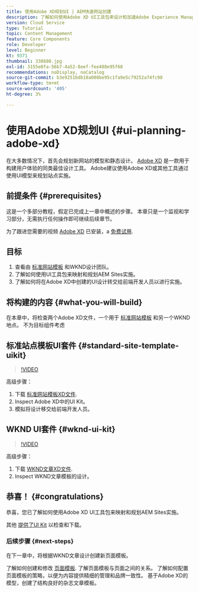 ```yaml
---
title: 使用Adobe XD规划UI | AEM快速网站创建
description: 了解如何使用Adobe XD UI工具包来设计和加速Adobe Experience Manager Sites实施。
version: Cloud Service
type: Tutorial
topic: Content Management
feature: Core Components
role: Developer
level: Beginner
kt: 9371
thumbnail: 338680.jpg
exl-id: 3155e0fa-56b7-4a52-8eef-fee488e95f68
recommendations: noDisplay, noCatalog
source-git-commit: b3e9251bdb18a008be95c1fa9e5c79252a74fc98
workflow-type: tm+mt
source-wordcount: '405'
ht-degree: 3%

---
```


# 使用Adobe XD规划UI {#ui-planning-adobe-xd}

在大多数情况下，首先会规划新网站的模型和静态设计。 [Adobe XD](https://www.adobe.com/products/xd.html) 是一款用于构建用户体验的同类最佳设计工具。 Adobe建议使用Adobe XD或其他工具通过使用UI模型来规划站点实施。

## 前提条件 {#prerequisites}

这是一个多部分教程，假定已完成上一章中概述的步骤。 本章只是一个监视和学习部分，无需执行任何操作即可继续后续章节。

为了跟进您需要的视频 [Adobe XD](https://www.adobe.com/products/xd/pricing/free-trial.html) 已安装，a [免费试用](https://www.adobe.com/products/xd/pricing/free-trial.html).

## 目标

1. 查看由 [标准网站模板](https://github.com/adobe/aem-site-template-standard) 和WKND设计团队。
1. 了解如何使用UI工具包来映射和规划AEM Sites实施。
1. 了解如何将在Adobe XD中创建的UI设计转交给前端开发人员以进行实施。

## 将构建的内容 {#what-you-will-build}

在本章中，将检查两个Adobe XD文件，一个用于 [标准网站模板](https://github.com/adobe/aem-site-template-standard) 和另一个WKND地点。 不为目标组件考虑 

## 标准站点模板UI套件 {#standard-site-template-uikit}

>[!VIDEO](https://video.tv.adobe.com/v/338680?quality=12&learn=on)

高级步骤：

1. 下载 [标准网站模板XD文件](https://github.com/adobe/aem-site-template-standard/raw/main/files/wireframe.xd).
1. Inspect Adobe XD中的UI Kit。
1. 模拟将设计移交给前端开发人员。

## WKND UI套件 {#wknd-ui-kit}

>[!VIDEO](https://video.tv.adobe.com/v/30214?quality=12&learn=on)

高级步骤：

1. 下载 [WKND文章XD文件](https://github.com/adobe/aem-guides-wknd/releases/download/aem-guides-wknd-0.0.2/AEM_UI-kit-WKND-article-design.xd).
1. Inspect WKND文章模板的设计。

## 恭喜！ {#congratulations}

恭喜，您已了解如何使用Adobe XD UI工具包来映射和规划AEM Sites实施。

其他 [提供了UI Kit](https://www.adobe.com/products/xd/features/ui-kits.html) 以检查和下载。

### 后续步骤 {#next-steps}

在下一章中，将根据WKND文章设计创建新页面模板。

了解如何创建和修改 [页面模板](./page-templates.md). 了解页面模板与页面之间的关系。 了解如何配置页面模板的策略，以便为内容提供精细的管理和品牌一致性。  基于Adobe XD的模型，创建了结构良好的杂志文章模板。
